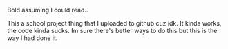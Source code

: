 Bold assuming I could read..

This a school project thing that I uploaded to github cuz idk. It kinda works, the code kinda sucks. Im sure there's better ways to do this but this is the way I had done it.
